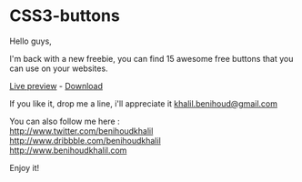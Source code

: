 CSS3-buttons
============

Hello guys,

I'm back with a new freebie, you can find 15 awesome free buttons that you can use on your websites.

<a href="http://benihoudkhalil.com/buttons/">Live preview</a> - <a href="https://github.com/khalilbenihoud/CSS3-buttons">Download</a>

If you like it, drop me a line, i'll appreciate it
khalil.benihoud@gmail.com

You can also follow me here : <br />
http://www.twitter.com/benihoudkhalil
<br/>
http://www.dribbble.com/benihoudkhalil
<br />
http://www.benihoudkhalil.com

Enjoy it!
